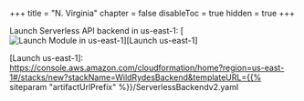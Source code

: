 +++
title = "N. Virginia"
chapter = false
disableToc = true
hidden = true
+++

Launch Serverless API backend in us-east-1: [![Launch Module in us-east-1](http://docs.aws.amazon.com/AWSCloudFormation/latest/UserGuide/images/cloudformation-launch-stack-button.png)][Launch us-east-1]

[Launch us-east-1]: https://console.aws.amazon.com/cloudformation/home?region=us-east-1#/stacks/new?stackName=WildRydesBackend&templateURL={{% siteparam "artifactUrlPrefix" %}}/ServerlessBackendv2.yaml
